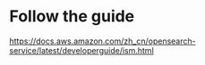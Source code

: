 # Follow the guide

<https://docs.aws.amazon.com/zh_cn/opensearch-service/latest/developerguide/ism.html>
